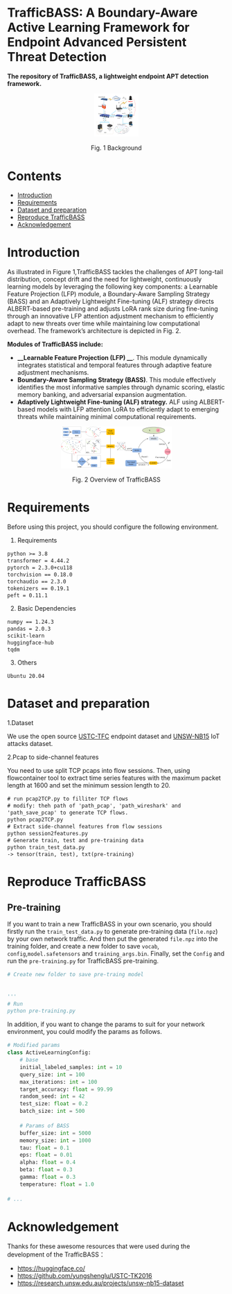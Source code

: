 

# TrafficBASS: A Boundary-Aware Active Learning Framework for Endpoint Advanced Persistent Threat Detection



**The repository of TrafficBASS, a lightweight endpoint APT detection framework.**

<div align="center">
<img src="https://github.com/AnonymousCodeFiles/TrafficBASS/blob/main/images/Background.png" alt="Background" style="zoom:10%;" />
</div>  
<p align="center">Fig. 1 Background</p>


# Contents

- [Introduction](#Introduction)
- [Requirements](#Requirements)
- [Dataset and preparation](#Dataset-and-preparation)
- [Reproduce TrafficBASS](#Reproduce-TrafficBASS)
- [Acknowledgement](#Acknowledgement) 

# Introduction  

As illustrated in Figure 1,TrafficBASS tackles the challenges of APT long-tail distribution, concept drift and the need for lightweight, continuously learning models by leveraging the following key components: a Learnable Feature Projection (LFP) module, a Boundary-Aware Sampling Strategy (BASS) and an Adaptively Lightweight Fine-tuning (ALF) strategy directs ALBERT-based pre-training and adjusts LoRA rank size during fine-tuning through an innovative LFP attention adjustment mechanism to efficiently adapt to new threats over time while maintaining low computational overhead. The framework’s architecture is depicted in Fig. 2.

__Modules of TrafficBASS include:__

* **__Learnable Feature Projection (LFP) __**.
  This module dynamically integrates statistical and temporal features through adaptive feature adjustment mechanisms.
* __Boundary-Aware Sampling Strategy (BASS)__.
  This module effectively identifies the most informative samples through dynamic scoring, elastic memory banking, and adversarial expansion augmentation.
* __Adaptively Lightweight Fine-tuning (ALF) strategy.__
  ALF using ALBERT-based models with LFP attention LoRA to efficiently adapt to emerging threats while maintaining minimal computational requirements.



<div align="center">
<img src="https://github.com/AnonymousCodeFiles/TrafficBASS/blob/main/images/TrafficBASS.png" alt="TrafficBASS" style="zoom:25%;" />
</div>  
<p align="center">Fig. 2 Overview of TrafficBASS</p>



# Requirements

Before using this project, you should configure the following environment.  

1. Requirements

```
python >= 3.8
transformer = 4.44.2
pytorch = 2.3.0+cu118 
torchvision == 0.18.0
torchaudio == 2.3.0
tokenizers == 0.19.1
peft = 0.11.1
```

2. Basic Dependencies

```
numpy == 1.24.3
pandas = 2.0.3
scikit-learn
huggingface-hub 
tqdm
```

3. Others

```shell
Ubuntu 20.04
```



# Dataset and preparation

1.Dataset 

We use the open source  [USTC-TFC](https://github.com/yungshenglu/USTC-TK2016 "USTC-TFC")  endpoint dataset and [UNSW-NB15](https://research.unsw.edu.au/projects/unsw-nb15-dataset "UNSW-NB15") IoT attacks dataset.

2.Pcap to side-channel features

You need to use split TCP pcaps into flow sessions. Then, using flowcontainer tool to extract time series features with the maximum packet length at 1600 and set the minimum session length to 20.

```shell
# run pcap2TCP.py to filliter TCP flows
# modify: theh path of 'path_pcap', 'path_wireshark' and 'path_save_pcap' to generate TCP flows.
python pcap2TCP.py
# Extract side-channel features from flow sessions
python session2features.py
# Generate train, test and pre-training data
python train_test_data.py
-> tensor(train, test), txt(pre-training)
```



# Reproduce TrafficBASS

## Pre-training

If you want to train a new TrafficBASS in your own scenario, you should firstly run the `train_test_data.py` to generate pre-training data (`file.npz`) by your own network traffic. And then put the generated `file.npz` into the training folder, and create a new folder to save `vocab`, `config`,`model.safetensors`  and `training_args.bin`. Finally, set the `Config` and run the `pre-training.py` for TrafficBASS pre-training.

```python
# Create new folder to save pre-traing model


'''
# Run
python pre-training.py

```

In addition, if you want to change the params to suit for your network environment, you could modify the params as follows.

```python
# Modified params
class ActiveLearningConfig:
    # base
    initial_labeled_samples: int = 10
    query_size: int = 100
    max_iterations: int = 100
    target_accuracy: float = 99.99
    random_seed: int = 42
    test_size: float = 0.2
    batch_size: int = 500
    
    # Params of BASS
    buffer_size: int = 5000
    memory_size: int = 1000
    tau: float = 0.1
    eps: float = 0.01
    alpha: float = 0.4
    beta: float = 0.3
    gamma: float = 0.3
    temperature: float = 1.0
    
# ...
```





# Acknowledgement

Thanks for these awesome resources that were used during the development of the TrafficBASS：  

* https://huggingface.co/
* https://github.com/yungshenglu/USTC-TK2016
* https://research.unsw.edu.au/projects/unsw-nb15-dataset
